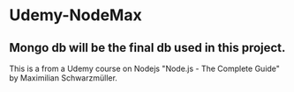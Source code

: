 # Udemy-NodeMax

## Mongo db will be the final db used in this project.

This is a from a Udemy course on Nodejs "Node.js - The Complete Guide" by Maximilian Schwarzmüller.
